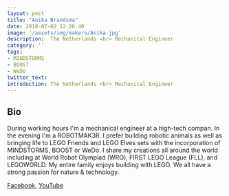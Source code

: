 ```yaml
---
layout: post
title: "Anika Brandsma"
date: 2018-07-02 12:26:40
image: '/assets/img/makers/Anika.jpg'
description:  The Netherlands <br> Mechanical Engineer
category: ''
tags:
- MINDSTORMS
- BOOST
- WeDo
twitter_text:
introduction: The Netherlands <br> Mechanical Engineer
---
```




## Bio


During working hours I'm a mechanical engineer at a high-tech compan. In the evening I'm a ROBOTMAK3R. I prefer building robotic animals as well as bringing life to LEGO Friends and LEGO Elves sets with the incorporation of MINDSTORMS, BOOST or WeDo.  I share my creations all around the world including at World Robot Olympiad (WRO), FIRST LEGO League (FLL), and LEGOWORLD. My entire family enjoys building with LEGO. We all have a strong passion for nature & technology.

[Facebook](https://www.facebook.com/Vuurzoon/), [YouTube](https://www.youtube.com/Vuurzoon)
